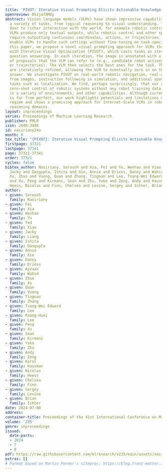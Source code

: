 ```yaml
---
title: 'PIVOT: Iterative Visual Prompting Elicits Actionable Knowledge for VLMs'
openreview: 051jaf8MQy
abstract: Vision language models (VLMs) have shown impressive capabilities across
  a variety of tasks, from logical reasoning to visual understanding. This opens the
  door to richer interaction with the world, for example robotic control. However,
  VLMs produce only textual outputs, while robotic control and other spatial tasks
  require outputting continuous coordinates, actions, or trajectories. How can we
  enable VLMs to handle such settings without fine-tuning on task-specific data? In
  this paper, we propose a novel visual prompting approach for VLMs that we call Prompting
  with Iterative Visual Optimization (PIVOT), which casts tasks as iterative visual
  question answering. In each iteration, the image is annotated with a visual representation
  of proposals that the VLM can refer to (e.g., candidate robot actions, localizations,
  or trajectories). The VLM then selects the best ones for the task. These proposals
  are iteratively refined, allowing the VLM to eventually zero in on the best available
  answer. We investigate PIVOT on real-world robotic navigation, real-world manipulation
  from images, instruction following in simulation, and additional spatial inference
  tasks such as localization. We find, perhaps surprisingly, that our approach enables
  zero-shot control of robotic systems without any robot training data, navigation
  in a variety of environments, and other capabilities. Although current performance
  is far from perfect, our work highlights potentials and limitations of this new
  regime and shows a promising approach for Internet-Scale VLMs in robotic and spatial
  reasoning domains.
layout: inproceedings
series: Proceedings of Machine Learning Research
publisher: PMLR
issn: 2640-3498
id: nasiriany24a
month: 0
tex_title: "{PIVOT}: Iterative Visual Prompting Elicits Actionable Knowledge for {VLM}s"
firstpage: 37321
lastpage: 37341
page: 37321-37341
order: 37321
cycles: false
bibtex_author: Nasiriany, Soroush and Xia, Fei and Yu, Wenhao and Xiao, Ted and Liang,
  Jacky and Dasgupta, Ishita and Xie, Annie and Driess, Danny and Wahid, Ayzaan and
  Xu, Zhuo and Vuong, Quan and Zhang, Tingnan and Lee, Tsang-Wei Edward and Lee, Kuang-Huei
  and Xu, Peng and Kirmani, Sean and Zhu, Yuke and Zeng, Andy and Hausman, Karol and
  Heess, Nicolas and Finn, Chelsea and Levine, Sergey and Ichter, Brian
author:
- given: Soroush
  family: Nasiriany
- given: Fei
  family: Xia
- given: Wenhao
  family: Yu
- given: Ted
  family: Xiao
- given: Jacky
  family: Liang
- given: Ishita
  family: Dasgupta
- given: Annie
  family: Xie
- given: Danny
  family: Driess
- given: Ayzaan
  family: Wahid
- given: Zhuo
  family: Xu
- given: Quan
  family: Vuong
- given: Tingnan
  family: Zhang
- given: Tsang-Wei Edward
  family: Lee
- given: Kuang-Huei
  family: Lee
- given: Peng
  family: Xu
- given: Sean
  family: Kirmani
- given: Yuke
  family: Zhu
- given: Andy
  family: Zeng
- given: Karol
  family: Hausman
- given: Nicolas
  family: Heess
- given: Chelsea
  family: Finn
- given: Sergey
  family: Levine
- given: Brian
  family: Ichter
date: 2024-07-08
address:
container-title: Proceedings of the 41st International Conference on Machine Learning
volume: '235'
genre: inproceedings
issued:
  date-parts:
  - 2024
  - 7
  - 8
pdf: https://raw.githubusercontent.com/mlresearch/v235/main/assets/nasiriany24a/nasiriany24a.pdf
extras: []
# Format based on Martin Fenner's citeproc: https://blog.front-matter.io/posts/citeproc-yaml-for-bibliographies/
---
```

